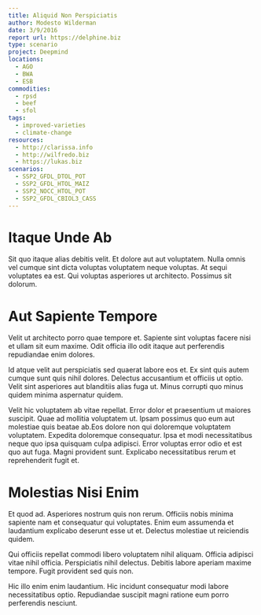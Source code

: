 ```yaml
---
title: Aliquid Non Perspiciatis
author: Modesto Wilderman
date: 3/9/2016
report url: https://delphine.biz
type: scenario
project: Deepmind
locations:
  - AGO
  - BWA
  - ESB
commodities:
  - rpsd
  - beef
  - sfol
tags:
  - improved-varieties
  - climate-change
resources:
  - http://clarissa.info
  - http://wilfredo.biz
  - https://lukas.biz
scenarios:
  - SSP2_GFDL_DTOL_POT
  - SSP2_GFDL_HTOL_MAIZ
  - SSP2_NOCC_HTOL_POT
  - SSP2_GFDL_CBIOL3_CASS
---
```

# Itaque Unde Ab
Sit quo itaque alias debitis velit. Et dolore aut aut voluptatem. Nulla omnis vel cumque sint dicta voluptas voluptatem neque voluptas. At sequi voluptates ea est. Qui voluptas asperiores ut architecto. Possimus sit dolorum.

# Aut Sapiente Tempore
Velit ut architecto porro quae tempore et. Sapiente sint voluptas facere nisi et ullam sit eum maxime. Odit officia illo odit itaque aut perferendis repudiandae enim dolores.
 Id atque velit aut perspiciatis sed quaerat labore eos et. Ex sint quis autem cumque sunt quis nihil dolores. Delectus accusantium et officiis ut optio. Velit sint asperiores aut blanditiis alias fuga ut. Minus corrupti quo minus quidem minima aspernatur quidem.
 Velit hic voluptatem ab vitae repellat. Error dolor et praesentium ut maiores suscipit. Quae ad mollitia voluptatem ut. Ipsam possimus quo eum aut molestiae quis beatae ab.Eos dolore non qui doloremque voluptatem voluptatem. Expedita doloremque consequatur. Ipsa et modi necessitatibus neque quo ipsa quisquam culpa adipisci. Error voluptas error odio et est quo aut fuga. Magni provident sunt. Explicabo necessitatibus rerum et reprehenderit fugit et.

# Molestias Nisi Enim
Et quod ad. Asperiores nostrum quis non rerum. Officiis nobis minima sapiente nam et consequatur qui voluptates. Enim eum assumenda et laudantium explicabo deserunt esse ut et. Delectus molestiae ut reiciendis quidem.
 Qui officiis repellat commodi libero voluptatem nihil aliquam. Officia adipisci vitae nihil officia. Perspiciatis nihil delectus. Debitis labore aperiam maxime tempore. Fugit provident sed quis non.
 Hic illo enim enim laudantium. Hic incidunt consequatur modi labore necessitatibus optio. Repudiandae suscipit magni ratione eum porro perferendis nesciunt.
